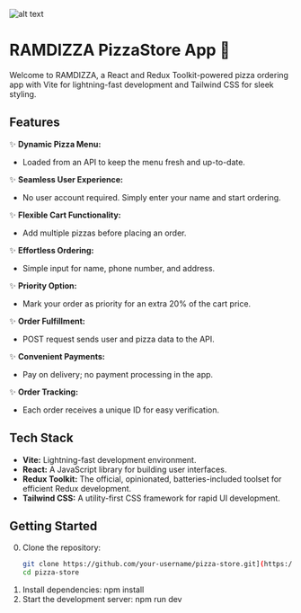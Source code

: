 ![alt text](https://media.giphy.com/media/v1.Y2lkPTc5MGI3NjExbTlsNWo5cmJnMWRqZzB6NG01bTh3dnJ2eGN2M2l2b2Y5eTR2bTk2aiZlcD12MV9pbnRlcm5hbF9naWZfYnlfaWQmY3Q9Zw/y6x46ln6NkX5t7Aq0d/giphy.gif)

# RAMDIZZA PizzaStore App 🍕

Welcome to RAMDIZZA, a React and Redux Toolkit-powered pizza ordering app with Vite for lightning-fast development and Tailwind CSS for sleek styling.

## Features

✨ **Dynamic Pizza Menu:**
- Loaded from an API to keep the menu fresh and up-to-date.

✨ **Seamless User Experience:**
- No user account required. Simply enter your name and start ordering.

✨ **Flexible Cart Functionality:**
- Add multiple pizzas before placing an order.

✨ **Effortless Ordering:**
- Simple input for name, phone number, and address.

✨ **Priority Option:**
- Mark your order as priority for an extra 20% of the cart price.

✨ **Order Fulfillment:**
- POST request sends user and pizza data to the API.

✨ **Convenient Payments:**
- Pay on delivery; no payment processing in the app.

✨ **Order Tracking:**
- Each order receives a unique ID for easy verification.

## Tech Stack

- **Vite:** Lightning-fast development environment.
- **React:** A JavaScript library for building user interfaces.
- **Redux Toolkit:** The official, opinionated, batteries-included toolset for efficient Redux development.
- **Tailwind CSS:** A utility-first CSS framework for rapid UI development.

## Getting Started

0. Clone the repository:
   ```bash
   git clone https://github.com/your-username/pizza-store.git](https://github.com/Elmostafa01/sabrosa-food.git
   cd pizza-store
1. Install dependencies:
    npm install
2. Start the development server:
    npm run dev
